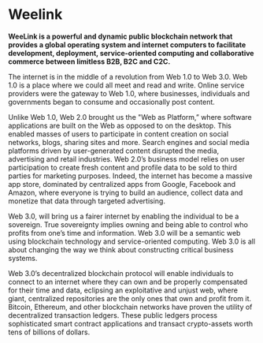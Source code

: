 # Weelink

**WeeLink is a powerful and dynamic public blockchain network that provides a global operating system and internet computers to facilitate development, deployment, service-oriented computing and collaborative commerce between limitless B2B, B2C and C2C.**

The internet is in the middle of a revolution from Web 1.0 to Web 3.0. Web 1.0 is a place where we could all meet and read and write. Online service providers were the gateway to Web 1.0, where businesses, individuals and governments began to consume and occasionally post content.

Unlike Web 1.0, Web 2.0 brought us the "Web as Platform,” where software applications are built on the Web as opposed to on the desktop. This enabled masses of users to participate in content creation on social networks, blogs, sharing sites and more. Search engines and social media platforms driven by user-generated content disrupted the media, advertising and retail industries. Web 2.0’s business model relies on user participation to create fresh content and profile data to be sold to third parties for marketing purposes. Indeed, the internet has become a massive app store, dominated by centralized apps from Google, Facebook and Amazon, where everyone is trying to build an audience, collect data and monetize that data through targeted advertising.

Web 3.0, will bring us a fairer internet by enabling the individual to be a sovereign. True sovereignty implies owning and being able to control who profits from one’s time and information. Web 3.0 will be a semantic web using blockchain technology and service-oriented computing. Web 3.0 is all about changing the way we think about constructing critical business systems.

Web 3.0’s decentralized blockchain protocol will enable individuals to connect to an internet where they can own and be properly compensated for their time and data, eclipsing an exploitative and unjust web, where giant, centralized repositories are the only ones that own and profit from it. Bitcoin, Ethereum, and other blockchain networks have proven the utility of decentralized transaction ledgers. These public ledgers process sophisticated smart contract applications and transact crypto-assets worth tens of billions of dollars.

